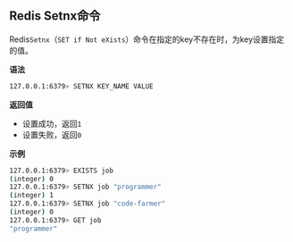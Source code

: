 ## Redis Setnx命令

Redis`Setnx`（`SET if Not eXists`）命令在指定的key不存在时，为key设置指定的值。

**语法**

```bash
127.0.0.1:6379> SETNX KEY_NAME VALUE
```

**返回值**

* 设置成功，返回`1`
* 设置失败，返回`0`

**示例**

```bash
127.0.0.1:6379> EXISTS job
(integer) 0
127.0.0.1:6379> SETNX job "programmer"
(integer) 1
127.0.0.1:6379> SETNX job "code-farmer"
(integer) 0
127.0.0.1:6379> GET job
"programmer"
```
